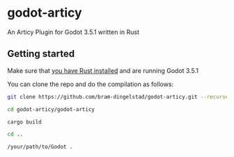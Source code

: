 # godot-articy
An Articy Plugin for Godot 3.5.1 written in Rust

## Getting started
Make sure that [you have Rust installed](https://www.rust-lang.org/tools/install) and are running Godot 3.5.1

You can clone the repo and do the compilation as follows:
```bash
git clone https://github.com/bram-dingelstad/godot-articy.git --recurse-submodules

cd godot-articy/godot-articy

cargo build

cd ..

/your/path/to/Godot .

```

